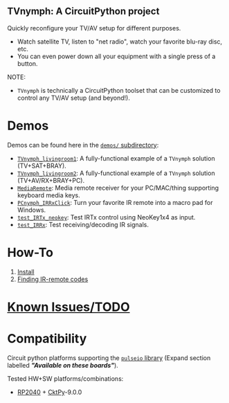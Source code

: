 <!-- Reference-style links to make tables & lists more readable -->
[CktPy]: <https://docs.circuitpython.org/en/latest>
[RP2040]: <https://www.raspberrypi.com/documentation/microcontrollers/rp2040.html>
[pulseio]: <https://docs.circuitpython.org/en/latest/shared-bindings/pulseio/index.html>

## TVnymph: A CircuitPython project
<!----------------------------------------------------------------------------->
Quickly reconfigure your TV/AV setup for different purposes.
- Watch satellite TV, listen to "net radio", watch your favorite blu-ray disc, etc.
- You can even power down all your equipment with a single press of a button.

NOTE:
- `TVnymph` is technically a CircuitPython toolset that can be customized to
  control any TV/AV setup (and beyond!).

# Demos
<!----------------------------------------------------------------------------->
Demos can be found here in the [`demos/` subdirectory](demos/):
- [`TVnymph_livingroom1`](demos/TVnymph_livingroom1/1-ABOUT.md): A fully-functional example of a `TVnymph` solution (TV+SAT+BRAY).
- [`TVnymph_livingroom2`](demos/TVnymph_livingroom2/1-ABOUT.md): A fully-functional example of a `TVnymph` solution (TV+AV/RX+BRAY+PC).
- [`MediaRemote`](demos/MediaRemote_RP2040/1-ABOUT.md): Media remote receiver for your PC/MAC/thing supporting keyboard media keys.
- [`PCnymph_IRRxClick`](demos/PCnymph_IRRxClick/1-ABOUT.md): Turn your favorite IR remote into a macro pad for Windows.
- [`test_IRTx_neokey`](demos/test_IRTx_neokey/1-ABOUT.md): Test IRTx control using NeoKey1x4 as input.
- [`test_IRRx`](demos/test_IRRx/1-ABOUT.md): Test receiving/decoding IR signals.

# How-To
<!----------------------------------------------------------------------------->
1. [Install](docs/Install.md)
1. [Finding IR-remote codes](docs/FindIRCodes.md)

<!----------------------------------------------------------------------------->
# [Known Issues/TODO](docs/KnownIssues.md)
<!----------------------------------------------------------------------------->

# Compatibility
<!----------------------------------------------------------------------------->
Circuit python platforms supporting the [`pulseio` library][pulseio]
(Expand section labelled ***"Available on these boards"***).

Tested HW+SW platforms/combinations:
- [RP2040] + [CktPy]-9.0.0

